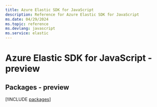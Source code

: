 ```yaml
---
title: Azure Elastic SDK for JavaScript
description: Reference for Azure Elastic SDK for JavaScript
ms.date: 04/29/2024
ms.topic: reference
ms.devlang: javascript
ms.service: elastic
---
```

# Azure Elastic SDK for JavaScript - preview
## Packages - preview
[!INCLUDE [packages](elastic-index.md)]